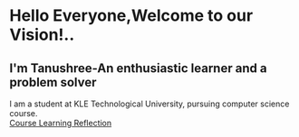 # Hello Everyone,Welcome to our Vision!..
## I'm Tanushree-An enthusiastic learner and a problem solver
I am a student at KLE Technological University, pursuing computer science course.  
[Course Learning Reflection](https://01fe23bcs120.github.io/Learning-Reflections.github.io/)
